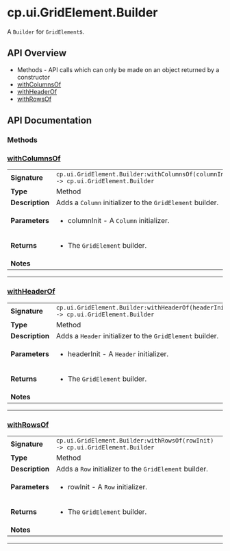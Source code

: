 # cp.ui.GridElement.Builder

A `Builder` for `GridElement`s.

## API Overview
* Methods - API calls which can only be made on an object returned by a constructor
 * [withColumnsOf](#withcolumnsof)
 * [withHeaderOf](#withheaderof)
 * [withRowsOf](#withrowsof)

## API Documentation

### Methods


### [withColumnsOf](#withcolumnsof)

|                                             |                                                                                     |
| --------------------------------------------|-------------------------------------------------------------------------------------|
| **Signature**                               | `cp.ui.GridElement.Builder:withColumnsOf(columnInit) -> cp.ui.GridElement.Builder`                                                                    |
| **Type**                                    | Method                                                                     |
| **Description**                             | Adds a `Column` initializer to the `GridElement` builder.                                                                     |
| **Parameters**                              | <ul><li>columnInit - A `Column` initializer.</li></ul> |
| **Returns**                                 | <ul><li>The `GridElement` builder.</li></ul>          |
| **Notes**                                   | <ul></ul>                |

---

### [withHeaderOf](#withheaderof)

|                                             |                                                                                     |
| --------------------------------------------|-------------------------------------------------------------------------------------|
| **Signature**                               | `cp.ui.GridElement.Builder:withHeaderOf(headerInit) -> cp.ui.GridElement.Builder`                                                                    |
| **Type**                                    | Method                                                                     |
| **Description**                             | Adds a `Header` initializer to the `GridElement` builder.                                                                     |
| **Parameters**                              | <ul><li>headerInit - A `Header` initializer.</li></ul> |
| **Returns**                                 | <ul><li>The `GridElement` builder.</li></ul>          |
| **Notes**                                   | <ul></ul>                |

---

### [withRowsOf](#withrowsof)

|                                             |                                                                                     |
| --------------------------------------------|-------------------------------------------------------------------------------------|
| **Signature**                               | `cp.ui.GridElement.Builder:withRowsOf(rowInit) -> cp.ui.GridElement.Builder`                                                                    |
| **Type**                                    | Method                                                                     |
| **Description**                             | Adds a `Row` initializer to the `GridElement` builder.                                                                     |
| **Parameters**                              | <ul><li>rowInit - A `Row` initializer.</li></ul> |
| **Returns**                                 | <ul><li>The `GridElement` builder.</li></ul>          |
| **Notes**                                   | <ul></ul>                |

---
